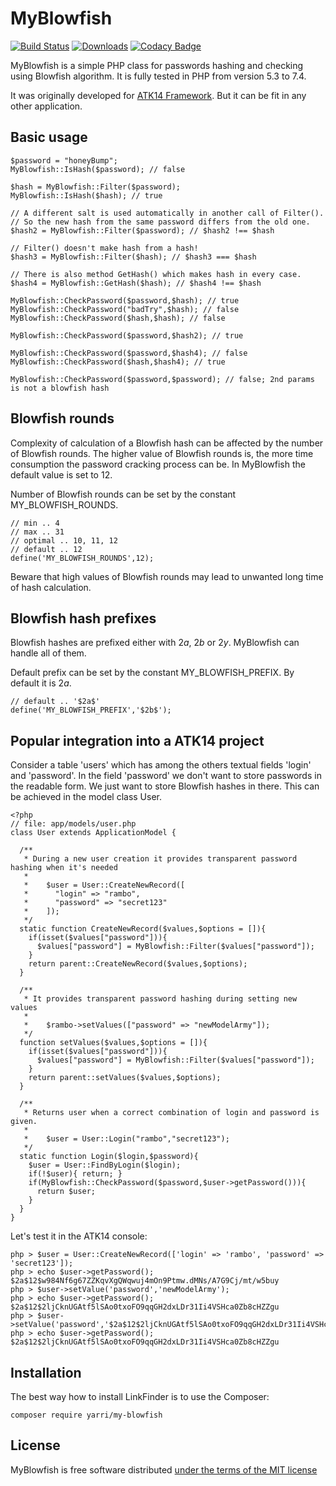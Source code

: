 MyBlowfish
==========

[![Build Status](https://travis-ci.com/yarri/MyBlowfish.svg?branch=master)](https://travis-ci.com/yarri/MyBlowfish)
[![Downloads](https://img.shields.io/packagist/dt/yarri/my-blowfish.svg)](https://packagist.org/packages/yarri/my-blowfish)
[![Codacy Badge](https://api.codacy.com/project/badge/Grade/510532520a6e4563b61b79a04c3435a4)](https://www.codacy.com/project/jaromir.tomek/MyBlowfish/dashboard?utm_source=github.com&amp;utm_medium=referral&amp;utm_content=yarri/MyBlowfish&amp;utm_campaign=Badge_Grade_Dashboard)

MyBlowfish is a simple PHP class for passwords hashing and checking using Blowfish algorithm. It is fully tested in PHP from version 5.3 to 7.4.

It was originally developed for [ATK14 Framework](http://www.atk14.net/). But it can be fit in any other application.

Basic usage
-----------

    $password = "honeyBump";
    MyBlowfish::IsHash($password); // false

    $hash = MyBlowfish::Filter($password);
    MyBlowfish::IsHash($hash); // true

    // A different salt is used automatically in another call of Filter().
    // So the new hash from the same password differs from the old one.
    $hash2 = MyBlowfish::Filter($password); // $hash2 !== $hash

    // Filter() doesn't make hash from a hash!
    $hash3 = MyBlowfish::Filter($hash); // $hash3 === $hash
    
    // There is also method GetHash() which makes hash in every case.
    $hash4 = MyBlowfish::GetHash($hash); // $hash4 !== $hash

    MyBlowfish::CheckPassword($password,$hash); // true
    MyBlowfish::CheckPassword("badTry",$hash); // false
    MyBlowfish::CheckPassword($hash,$hash); // false

    MyBlowfish::CheckPassword($password,$hash2); // true

    MyBlowfish::CheckPassword($password,$hash4); // false
    MyBlowfish::CheckPassword($hash,$hash4); // true

    MyBlowfish::CheckPassword($password,$password); // false; 2nd params is not a blowfish hash

Blowfish rounds
---------------

Complexity of calculation of a Blowfish hash can be affected by the number of Blowfish rounds. The higher value of Blowfish rounds is, the more time consumption the password cracking process can be. In MyBlowfish the default value is set to 12.

Number of Blowfish rounds can be set by the constant MY_BLOWFISH_ROUNDS.

    // min .. 4
    // max .. 31
    // optimal .. 10, 11, 12
    // default .. 12
    define('MY_BLOWFISH_ROUNDS',12);

Beware that high values of Blowfish rounds may lead to unwanted long time of hash calculation.

Blowfish hash prefixes
----------------------

Blowfish hashes are prefixed either with $2a$, $2b$ or $2y$. MyBlowfish can handle all of them.

Default prefix can be set by the constant MY_BLOWFISH_PREFIX. By default it is $2a$.

    // default .. '$2a$'
    define('MY_BLOWFISH_PREFIX','$2b$');

Popular integration into a ATK14 project
----------------------------------------

Consider a table 'users' which has among the others textual fields 'login' and 'password'.
In the field 'password' we don't want to store passwords in the readable form. We just want to store Blowfish hashes in there.
This can be achieved in the model class User.

    <?php
    // file: app/models/user.php
    class User extends ApplicationModel {

      /**
       * During a new user creation it provides transparent password hashing when it's needed
       *
       *    $user = User::CreateNewRecord([
       *      "login" => "rambo",
       *      "password" => "secret123"
       *    ]);
       */
      static function CreateNewRecord($values,$options = []){
        if(isset($values["password"])){
          $values["password"] = MyBlowfish::Filter($values["password"]);
        }
        return parent::CreateNewRecord($values,$options);
      }

      /**
       * It provides transparent password hashing during setting new values
       *
       *    $rambo->setValues(["password" => "newModelArmy"]);
       */
      function setValues($values,$options = []){
        if(isset($values["password"])){
          $values["password"] = MyBlowfish::Filter($values["password"]);
        }
        return parent::setValues($values,$options);
      }
      
      /**
       * Returns user when a correct combination of login and password is given.
       *
       *    $user = User::Login("rambo","secret123");
       */
      static function Login($login,$password){
        $user = User::FindByLogin($login);
        if(!$user){ return; }
        if(MyBlowfish::CheckPassword($password,$user->getPassword())){
          return $user;
        }
      }
    }

Let's test it in the ATK14 console:

    php > $user = User::CreateNewRecord(['login' => 'rambo', 'password' => 'secret123']);
    php > echo $user->getPassword();
    $2a$12$w984Nf6g67ZZKqvXgQWqwuj4mOn9Ptmw.dMNs/A7G9Cj/mt/w5buy
    php > $user->setValue('password','newModelArmy');
    php > echo $user->getPassword();
    $2a$12$2ljCknUGAtf5lSAo0txoFO9qqGH2dxLDr31Ii4VSHca0Zb8cHZZgu
    php > $user->setValue('password','$2a$12$2ljCknUGAtf5lSAo0txoFO9qqGH2dxLDr31Ii4VSHca0Zb8cHZZgu');
    php > echo $user->getPassword();
    $2a$12$2ljCknUGAtf5lSAo0txoFO9qqGH2dxLDr31Ii4VSHca0Zb8cHZZgu

Installation
------------

The best way how to install LinkFinder is to use the Composer:

    composer require yarri/my-blowfish

License
-------

MyBlowfish is free software distributed [under the terms of the MIT license](http://www.opensource.org/licenses/mit-license)

[//]: # ( vim: set ts=2 et: )
